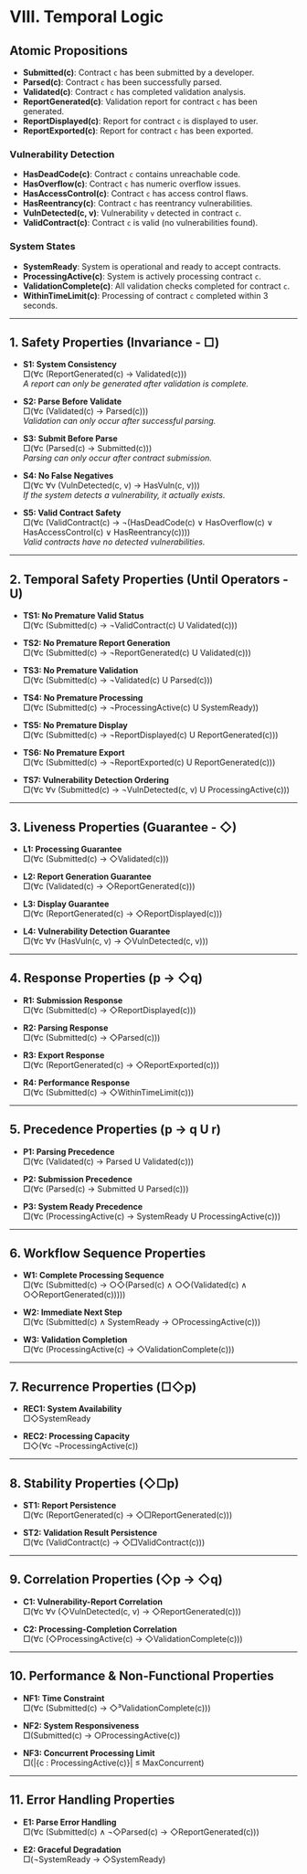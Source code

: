 # VIII. Temporal Logic

## Atomic Propositions

- **Submitted(c)**: Contract `c` has been submitted by a developer.  
- **Parsed(c)**: Contract `c` has been successfully parsed.  
- **Validated(c)**: Contract `c` has completed validation analysis.  
- **ReportGenerated(c)**: Validation report for contract `c` has been generated.  
- **ReportDisplayed(c)**: Report for contract `c` is displayed to user.  
- **ReportExported(c)**: Report for contract `c` has been exported.  

### Vulnerability Detection

- **HasDeadCode(c)**: Contract `c` contains unreachable code.  
- **HasOverflow(c)**: Contract `c` has numeric overflow issues.  
- **HasAccessControl(c)**: Contract `c` has access control flaws.  
- **HasReentrancy(c)**: Contract `c` has reentrancy vulnerabilities.  
- **VulnDetected(c, v)**: Vulnerability `v` detected in contract `c`.  
- **ValidContract(c)**: Contract `c` is valid (no vulnerabilities found).  

### System States

- **SystemReady**: System is operational and ready to accept contracts.  
- **ProcessingActive(c)**: System is actively processing contract `c`.  
- **ValidationComplete(c)**: All validation checks completed for contract `c`.  
- **WithinTimeLimit(c)**: Processing of contract `c` completed within 3 seconds.  

---

## 1. Safety Properties (Invariance - □)

- **S1: System Consistency**  
  □(∀c (ReportGenerated(c) → Validated(c)))  
  *A report can only be generated after validation is complete.*

- **S2: Parse Before Validate**  
  □(∀c (Validated(c) → Parsed(c)))  
  *Validation can only occur after successful parsing.*

- **S3: Submit Before Parse**  
  □(∀c (Parsed(c) → Submitted(c)))  
  *Parsing can only occur after contract submission.*

- **S4: No False Negatives**  
  □(∀c ∀v (VulnDetected(c, v) → HasVuln(c, v)))  
  *If the system detects a vulnerability, it actually exists.*

- **S5: Valid Contract Safety**  
  □(∀c (ValidContract(c) → ¬(HasDeadCode(c) ∨ HasOverflow(c) ∨ HasAccessControl(c) ∨ HasReentrancy(c))))  
  *Valid contracts have no detected vulnerabilities.*

---

## 2. Temporal Safety Properties (Until Operators - U)

- **TS1: No Premature Valid Status**  
  □(∀c (Submitted(c) → ¬ValidContract(c) U Validated(c)))  

- **TS2: No Premature Report Generation**  
  □(∀c (Submitted(c) → ¬ReportGenerated(c) U Validated(c)))  

- **TS3: No Premature Validation**  
  □(∀c (Submitted(c) → ¬Validated(c) U Parsed(c)))  

- **TS4: No Premature Processing**  
  □(∀c (Submitted(c) → ¬ProcessingActive(c) U SystemReady))  

- **TS5: No Premature Display**  
  □(∀c (Submitted(c) → ¬ReportDisplayed(c) U ReportGenerated(c)))  

- **TS6: No Premature Export**  
  □(∀c (Submitted(c) → ¬ReportExported(c) U ReportGenerated(c)))  

- **TS7: Vulnerability Detection Ordering**  
  □(∀c ∀v (Submitted(c) → ¬VulnDetected(c, v) U ProcessingActive(c)))  

---

## 3. Liveness Properties (Guarantee - ◇)

- **L1: Processing Guarantee**  
  □(∀c (Submitted(c) → ◇Validated(c)))  

- **L2: Report Generation Guarantee**  
  □(∀c (Validated(c) → ◇ReportGenerated(c)))  

- **L3: Display Guarantee**  
  □(∀c (ReportGenerated(c) → ◇ReportDisplayed(c)))  

- **L4: Vulnerability Detection Guarantee**  
  □(∀c ∀v (HasVuln(c, v) → ◇VulnDetected(c, v)))  

---

## 4. Response Properties (p → ◇q)

- **R1: Submission Response**  
  □(∀c (Submitted(c) → ◇ReportDisplayed(c)))  

- **R2: Parsing Response**  
  □(∀c (Submitted(c) → ◇Parsed(c)))  

- **R3: Export Response**  
  □(∀c (ReportGenerated(c) → ◇ReportExported(c)))  

- **R4: Performance Response**  
  □(∀c (Submitted(c) → ◇WithinTimeLimit(c)))  

---

## 5. Precedence Properties (p → q U r)

- **P1: Parsing Precedence**  
  □(∀c (Validated(c) → Parsed U Validated(c)))  

- **P2: Submission Precedence**  
  □(∀c (Parsed(c) → Submitted U Parsed(c)))  

- **P3: System Ready Precedence**  
  □(∀c (ProcessingActive(c) → SystemReady U ProcessingActive(c)))  

---

## 6. Workflow Sequence Properties

- **W1: Complete Processing Sequence**  
  □(∀c (Submitted(c) → ○◇(Parsed(c) ∧ ○◇(Validated(c) ∧ ○◇ReportGenerated(c)))))  

- **W2: Immediate Next Step**  
  □(∀c (Submitted(c) ∧ SystemReady → ○ProcessingActive(c)))  

- **W3: Validation Completion**  
  □(∀c (ProcessingActive(c) → ◇ValidationComplete(c)))  

---

## 7. Recurrence Properties (□◇p)

- **REC1: System Availability**  
  □◇SystemReady  

- **REC2: Processing Capacity**  
  □◇(∀c ¬ProcessingActive(c))  

---

## 8. Stability Properties (◇□p)

- **ST1: Report Persistence**  
  □(∀c (ReportGenerated(c) → ◇□ReportGenerated(c)))  

- **ST2: Validation Result Persistence**  
  □(∀c (ValidContract(c) → ◇□ValidContract(c)))  

---

## 9. Correlation Properties (◇p → ◇q)

- **C1: Vulnerability-Report Correlation**  
  □(∀c ∀v (◇VulnDetected(c, v) → ◇ReportGenerated(c)))  

- **C2: Processing-Completion Correlation**  
  □(∀c (◇ProcessingActive(c) → ◇ValidationComplete(c)))  

---

## 10. Performance & Non-Functional Properties

- **NF1: Time Constraint**  
  □(∀c (Submitted(c) → ◇³ValidationComplete(c)))  

- **NF2: System Responsiveness**  
  □(Submitted(c) → ○ProcessingActive(c))  

- **NF3: Concurrent Processing Limit**  
  □(|{c : ProcessingActive(c)}| ≤ MaxConcurrent)  

---

## 11. Error Handling Properties

- **E1: Parse Error Handling**  
  □(∀c (Submitted(c) ∧ ¬◇Parsed(c) → ◇ReportGenerated(c)))  

- **E2: Graceful Degradation**  
  □(¬SystemReady → ◇SystemReady)  
